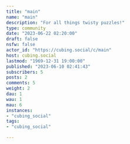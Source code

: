 ```yaml
---
title: "main" 
name: "main"
description: "For all things twisty puzzles!"
type: community
date: "2023-06-22 02:20:00"
draft: false
nsfw: false
actor_id: "https://cubing.social/c/main"
host: cubing.social
lastmod: "1969-12-31 19:00:00"
published: "2023-06-10 02:41:43"
subscribers: 5
posts: 2
comments: 5
weight: 2
dau: 1
wau: 1
mau: 6
instances:
- "cubing_social"
tags: 
- "cubing_social"

---
```

